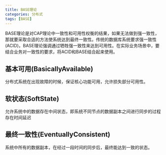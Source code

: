 ```yaml
---
title: BASE理论
categories: 分布式
tags: [BASE]
---
```


BASE理论是对CAP理论中一致性和可用性权衡的结果，如果无法做到强一致性，那就要采取合适的方法使系统达到最终一致性。传统的数据库系统要求强一致性(ACID)，BASE理论强调通过牺牲强一致性来达到可用性。在实际业务场景中，要结合业务对一致性的要求，将ACID和BASE结合起来使用。

## 基本可用(BasicallyAvailable)

分布式系统在出现故障的时候，保证核心功能可用，允许损失部分可用性。

## 软状态(SoftState)

允许系统中的数据存在中间状态，即系统不同节点的数据副本之间进行同步的过程存在时间延迟

## 最终一致性(EventuallyConsistent)

系统中所有的数据副本，在经过一段时间的同步后，最终能达到一致的状态。

<!--more-->